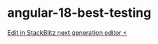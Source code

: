 # angular-18-best-testing

[Edit in StackBlitz next generation editor ⚡️](https://stackblitz.com/~/github.com/blassodev/angular-18-best-testing)